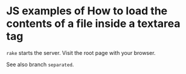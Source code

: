 # JS examples of How to load the contents of a file inside a textarea tag

`rake` starts the server. Visit the root page with your browser.

See also branch `separated`.
